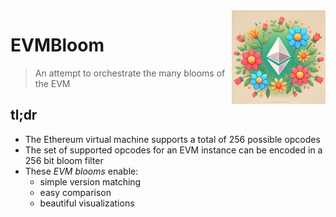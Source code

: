 <img align="right" width="150" height="150" top="100" src="./assets/logo.png">

# EVMBloom

> An attempt to orchestrate the many blooms of the EVM

## tl;dr

- The Ethereum virtual machine supports a total of 256 possible opcodes
- The set of supported opcodes for an EVM instance can be encoded in a 256 bit bloom filter
- These _EVM blooms_ enable:
    - simple version matching
    - easy comparison
    - beautiful visualizations
